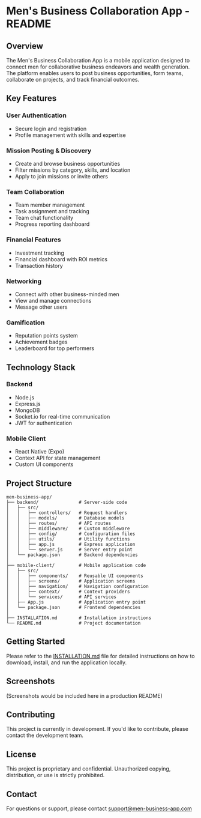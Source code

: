 # Men's Business Collaboration App - README

## Overview

The Men's Business Collaboration App is a mobile application designed to connect men for collaborative business endeavors and wealth generation. The platform enables users to post business opportunities, form teams, collaborate on projects, and track financial outcomes.

## Key Features

### User Authentication
- Secure login and registration
- Profile management with skills and expertise

### Mission Posting & Discovery
- Create and browse business opportunities
- Filter missions by category, skills, and location
- Apply to join missions or invite others

### Team Collaboration
- Team member management
- Task assignment and tracking
- Team chat functionality
- Progress reporting dashboard

### Financial Features
- Investment tracking
- Financial dashboard with ROI metrics
- Transaction history

### Networking
- Connect with other business-minded men
- View and manage connections
- Message other users

### Gamification
- Reputation points system
- Achievement badges
- Leaderboard for top performers

## Technology Stack

### Backend
- Node.js
- Express.js
- MongoDB
- Socket.io for real-time communication
- JWT for authentication

### Mobile Client
- React Native (Expo)
- Context API for state management
- Custom UI components

## Project Structure

```
men-business-app/
├── backend/               # Server-side code
│   ├── src/
│   │   ├── controllers/   # Request handlers
│   │   ├── models/        # Database models
│   │   ├── routes/        # API routes
│   │   ├── middleware/    # Custom middleware
│   │   ├── config/        # Configuration files
│   │   ├── utils/         # Utility functions
│   │   ├── app.js         # Express application
│   │   └── server.js      # Server entry point
│   └── package.json       # Backend dependencies
│
├── mobile-client/         # Mobile application code
│   ├── src/
│   │   ├── components/    # Reusable UI components
│   │   ├── screens/       # Application screens
│   │   ├── navigation/    # Navigation configuration
│   │   ├── context/       # Context providers
│   │   └── services/      # API services
│   ├── App.js             # Application entry point
│   └── package.json       # Frontend dependencies
│
├── INSTALLATION.md        # Installation instructions
└── README.md              # Project documentation
```

## Getting Started

Please refer to the [INSTALLATION.md](./INSTALLATION.md) file for detailed instructions on how to download, install, and run the application locally.

## Screenshots

(Screenshots would be included here in a production README)

## Contributing

This project is currently in development. If you'd like to contribute, please contact the development team.

## License

This project is proprietary and confidential. Unauthorized copying, distribution, or use is strictly prohibited.

## Contact

For questions or support, please contact support@men-business-app.com
